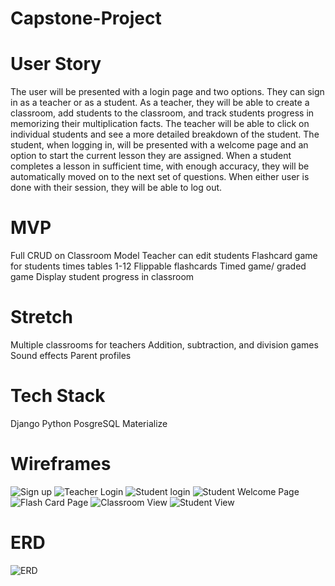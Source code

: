# Capstone-Project

# User Story 

The user will be presented with a login page and two options. They can sign in as a teacher or as a student. As a teacher, they will be able to create a classroom, add students to the classroom, and track students progress in memorizing their multiplication facts. The teacher will be able to click on individual students and see a more detailed breakdown of the student. The student, when logging in, will be presented with a welcome page and an option to start the current lesson they are assigned. When a student completes a lesson in sufficient time, with enough accuracy, they will be automatically moved on to the next set of questions. When either user is done with their session, they will be able to log out. 

# MVP
Full CRUD on Classroom Model 
Teacher can edit students 
Flashcard game for students times tables 1-12 
Flippable flashcards 
Timed game/ graded game
Display student progress in classroom 

# Stretch 
Multiple classrooms for teachers 
Addition, subtraction, and division games 
Sound effects 
Parent profiles 

# Tech Stack 
Django
Python
PosgreSQL
Materialize 

# Wireframes

![Sign up](https://i.imgur.com/YkJ9jJ0.png)
![Teacher Login](https://i.imgur.com/dPsaRLQ.png)
![Student login](https://i.imgur.com/9Zo5YG0.png)
![Student Welcome Page](https://i.imgur.com/XW0129v.png)
![Flash Card Page](https://i.imgur.com/vCq4q6T.png)
![Classroom View](https://i.imgur.com/GR6xUfZ.png)
![Student View](https://i.imgur.com/4CGdaSD.png)

# ERD
![ERD](https://i.imgur.com/SfR1swT.png)

